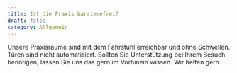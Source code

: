 ```yaml
---
title: Ist die Praxis barrierefrei?
draft: false
category: Allgemein
---
```

Unsere Praxisräume sind mit dem Fahrstuhl erreichbar und ohne Schwellen. Türen sind nicht automatisiert. Sollten Sie Unterstützung bei Ihrem Besuch benötigen, lassen Sie uns das gern im Vorhinein wissen. Wir helfen gern.
